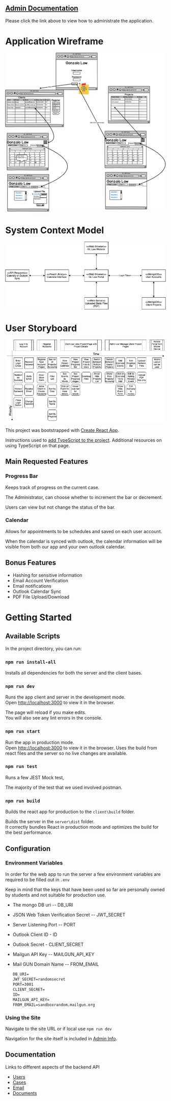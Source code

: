 ## [Admin Documentation](documentation/Admin_Info.md)
Please click the link above to view how to administrate the application.

# Application Wireframe
![GL Law Portal Wireframe](documentation/images/design/Wireframe.png)

# System Context Model
![GL Law Portal System Context Model](documentation/images/design/System_Context.png)

# User Storyboard
![GL Law Portal User Storyboard](documentation/images/design/User_Storyboard.png)

This project was bootstrapped with [Create React App](https://github.com/facebook/create-react-app).

Instructions used to [add TypeScript to the project](https://create-react-app.dev/docs/adding-typescript/). Additional resources on using TypeScript on that page.

## Main Requested Features

### Progress Bar

Keeps track of progress on the current case. 

The Administrator, can choose whether to increment the bar or decrement.

Users can view but not change the status of the bar.

### Calendar

Allows for appointments to be schedules and saved on each user account.

When the calendar is synced with outlook, the calendar information will be visible from both our app and your own outlook calendar.

## Bonus Features

- Hashing for sensitive information
- Email Account Verification
- Email notifications
- Outlook Calendar Sync
- PDF File Upload/Download

# Getting Started

## Available Scripts

In the project directory, you can run:

### `npm run install-all`
Installs all dependencies for both the server and the client bases.

### `npm run dev`

Runs the app client and server in the development mode.<br />
Open [http://localhost:3000](http://localhost:3000) to view it in the browser.

The page will reload if you make edits.<br />
You will also see any lint errors in the console.

### `npm run start`

Run the app in production mode. <br />
Open [http://localhost:3000](http://localhost:3000) to view it in the browser.
Uses the build from react files and the server so no live changes are available.

### `npm run test`

Runs a few JEST Mock test, 

The majority of the test that we used involved postman.

### `npm run build`

Builds the react app for production to the `client\build` folder.

Builds	the server in the `server\dist` folder.<br />It correctly bundles React in production mode and optimizes the build for the best performance.


## Configuration

### Environment Variables

In order for the web app to run the server a few environment variables are required to be filled out in `.env` 

Keep in mind that the keys that have been used so far are personally owned by students and not suitable for production use. 

* The mongo DB uri -- DB_URI

* JSON Web Token Verification Secret -- JWT_SECRET

* Server Listening Port -- PORT

* Outlook Client ID - ID

* Outlook Secret - CLIENT_SECRET

* Mailgun API Key -- MAILGUN_API_KEY

* Mail GUN Domain Name -- FROM_EMAIL

  ```dotenv
  DB_URI=
  JWT_SECRET=randomsecret
  PORT=3001
  CLIENT_SECRET=
  ID=
  MAILGUN_API_KEY=
  FROM_EMAIL=sandboxrandom.mailgun.org
  ```
### Using the Site

Navigate to the site URL or if local use `npm run dev`

Navigation for the site itself is included in [Admin Info](documentation\Admin_Info.md).

## Documentation

Links to different aspects of the backend API

* [Users](documentation/Backend_Interaction.md)
* [Cases](documentation/Case_Router.md)
* [Email](documentation/Document_Router.md)
* [Documents](documentation/Document_Router.md)

  

